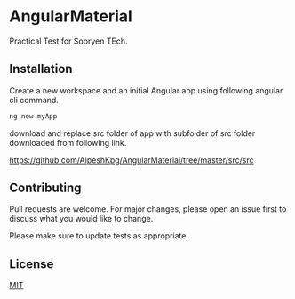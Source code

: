 # AngularMaterial
Practical Test for Sooryen TEch.

## Installation

Create a new workspace and an initial Angular app using following angular cli command.

```bash
ng new myApp
```

download and replace src folder of app with subfolder of src folder downloaded from following link.

https://github.com/AlpeshKpg/AngularMaterial/tree/master/src/src

## Contributing
Pull requests are welcome. For major changes, please open an issue first to discuss what you would like to change.

Please make sure to update tests as appropriate.

## License
[MIT](https://choosealicense.com/licenses/mit/)
